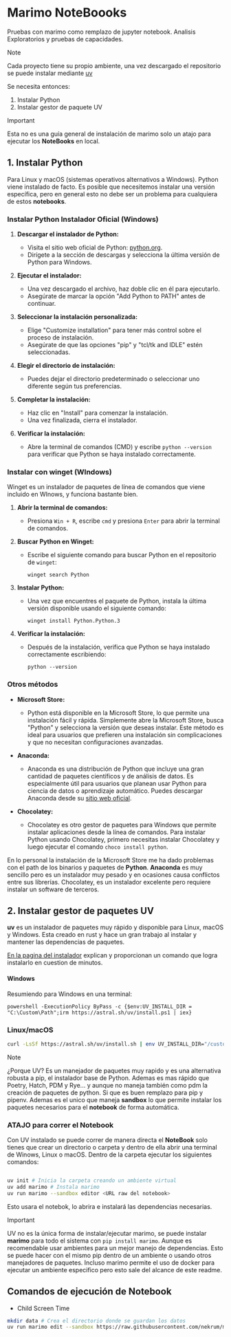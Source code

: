 # Marimo NoteBoooks

Pruebas con marimo como remplazo de jupyter notebook. Analisis Exploratorios y
pruebas de capacidades.

> [!NOTE]
> Cada proyecto tiene su propio ambiente, una vez descargado el
> repositorio se puede instalar mediante [uv](https://docs.astral.sh/uv/)


Se necesita entonces:

1. Instalar Python
2. Instalar gestor de paquete UV 

> [!IMPORTANT]
> Esta no es una guía general de instalación de marimo solo un atajo para
> ejecutar los **NoteBooks** en local.

## 1. Instalar Python

Para Linux y macOS (sistemas operativos alternativos a Windows). Python viene
instalado de facto. Es posible que necesitemos instalar una versión específica,
pero en general esto no debe ser un problema para cualquiera de estos
**notebooks**.

### Instalar Python Instalador Oficial (Windows)

1. **Descargar el instalador de Python:**
   - Visita el sitio web oficial de Python: [python.org](https://www.python.org/).
   - Dirígete a la sección de descargas y selecciona la última versión de Python para Windows.

2. **Ejecutar el instalador:**
   - Una vez descargado el archivo, haz doble clic en él para ejecutarlo.
   - Asegúrate de marcar la opción "Add Python to PATH" antes de continuar.

3. **Seleccionar la instalación personalizada:**
   - Elige "Customize installation" para tener más control sobre el proceso de instalación.
   - Asegúrate de que las opciones "pip" y "tcl/tk and IDLE" estén seleccionadas.

4. **Elegir el directorio de instalación:**
   - Puedes dejar el directorio predeterminado o seleccionar uno diferente según tus preferencias.

5. **Completar la instalación:**
   - Haz clic en "Install" para comenzar la instalación.
   - Una vez finalizada, cierra el instalador.

6. **Verificar la instalación:**
   - Abre la terminal de comandos (CMD) y escribe `python --version` para verificar que Python se haya instalado correctamente.


### Instalar con winget (WIndows)

Winget es un instalador de paquetes de línea de comandos que viene incluido en
WInows, y funciona bastante bien.

1. **Abrir la terminal de comandos:**
   - Presiona `Win + R`, escribe `cmd` y presiona `Enter` para abrir la terminal de comandos.

2. **Buscar Python en Winget:**
   - Escribe el siguiente comando para buscar Python en el repositorio de `winget`:

     ```
     winget search Python
     ```

3. **Instalar Python:**
   - Una vez que encuentres el paquete de Python, instala la última versión disponible usando el siguiente comando:

     ```
     winget install Python.Python.3
     ```

4. **Verificar la instalación:**
   - Después de la instalación, verifica que Python se haya instalado correctamente escribiendo:

     ```
     python --version
     ```

### Otros métodos

-  **Microsoft Store:**
   - Python está disponible en la Microsoft Store, lo que permite una instalación fácil y rápida. Simplemente abre la Microsoft Store, busca "Python" y selecciona la versión que deseas instalar. Este método es ideal para usuarios que prefieren una instalación sin complicaciones y que no necesitan configuraciones avanzadas.

-  **Anaconda:**
   - Anaconda es una distribución de Python que incluye una gran cantidad de paquetes científicos y de análisis de datos. Es especialmente útil para usuarios que planean usar Python para ciencia de datos o aprendizaje automático. Puedes descargar Anaconda desde su [sitio web oficial](https://www.anaconda.com/products/distribution).

-  **Chocolatey:**
   - Chocolatey es otro gestor de paquetes para Windows que permite instalar aplicaciones desde la línea de comandos. Para instalar Python usando Chocolatey, primero necesitas instalar Chocolatey y luego ejecutar el comando `choco install python`.

En lo personal la instalación de la Microsoft Store me ha dado problemas con el
path de los binarios y paquetes de **Python**. **Anaconda** es muy sencillo pero
es un instalador muy pesado y en ocasiones causa conflictos entre sus librerías.
Chocolatey, es un instalador excelente pero requiere instalar un software de
terceros.


## 2. Instalar gestor de paquetes UV    

**uv** es un instalador de paquetes muy rápido y disponible para Linux, macOS y
Windows. Esta creado en rust y hace un gran trabajo al instalar
y mantener las dependencias de paquetes.

[En la pagina del instalador](https://docs.astral.sh/uv/configuration/installer/) explican 
y proporcionan un comando que logra instalarlo en cuestion de minutos.

#### Windows

Resumiendo para Windows en una terminal:

```
powershell -ExecutionPolicy ByPass -c {$env:UV_INSTALL_DIR = "C:\Custom\Path";irm https://astral.sh/uv/install.ps1 | iex}

```

### Linux/macOS

```bash
curl -LsSf https://astral.sh/uv/install.sh | env UV_INSTALL_DIR="/custom/path" sh
```

> [!NOTE]
> ¿Porque UV? Es un manejador de paquetes muy rapido y es una
> alternativa robusta a  pip, el instalador base de Python. Ademas es mas
> rápido que Poetry, Hatch, PDM y Rye... y aunque no maneja también como pdm la
> creación de paquetes de python. Si que es buen remplazo para pip y pipenv.
> Ademas es el unico que maneja **sandbox** lo que permite instalar los paquetes
> necesarios para el **notebook** de forma automática.


### ATAJO para correr el Notebook

Con UV instalado se puede correr de manera directa el **NoteBook**
solo tienes que crear un directorio o carpeta y dentro de ella abrir una
terminal de Winows, Linux o macOS. Dentro de la carpeta ejecutar los siguientes
comandos:

```bash

uv init # Inicia la carpeta creando un ambiente virtual
uv add marimo # Instala marimo 
uv run marimo --sandbox editor <URL raw del notebook>

```

Esto usara el notebok, lo abrira e instalará las dependencias necesarias.

>[!IMPORTANT]
> UV no es la única forma de instalar/ejecutar marimo, se puede instalar 
> **marimo** para todo el sistema con `pip install marimo`. Aunque es recomendable 
> usar ambientes  para un mejor manejo de dependencias. Esto se puede hacer con
> el mismo pip dentro de un ambiente o usando otros manejadores de paquetes.
> Incluso marimo permite el uso de docker para ejecutar un ambiente especifico
> pero esto sale del alcance de este readme.


## Comandos de ejecución de Notebook

-  Child Screen Time

```bash
mkdir data # Crea el directorio donde se guardan los datos
uv run marimo edit --sandbox https://raw.githubusercontent.com/nekrum/marimo_nboooks/refs/heads/main/child_screen/ChildScreenTime.py
```
